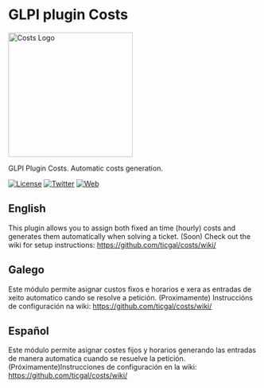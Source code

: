 # GLPI plugin Costs

<img src="https://raw.githubusercontent.com/ticgal/costs/multimedia/costs-logo-trans.png" alt="Costs Logo" height="250px" width="250px" class="js-lazy-loaded">

GLPI Plugin Costs. Automatic costs generation.

[![License](https://img.shields.io/badge/License-GNU%20AGPLv3-blue.svg?style=flat-square)](https://github.com/ticgal/costs/blob/master/LICENSE)
[![Twitter](https://img.shields.io/badge/Twitter-TICgal-blue.svg?style=flat-square)](https://twitter.com/ticgalcom)
[![Web](https://img.shields.io/badge/Web-TICgal-blue.svg?style=flat-square)](https://tic.gal/)

## English
This plugin allows you to assign both fixed an time (hourly) costs and generates them automatically when solving a ticket.
(Soon) Check out the wiki for setup instructions: https://github.com/ticgal/costs/wiki/

## Galego
Este módulo permite asignar custos fixos e horarios e xera as entradas de xeito automatico cando se resolve a petición.
(Proximamente) Instruccións de configuración na wiki: https://github.com/ticgal/costs/wiki/

## Español
Este módulo permite asignar costes fijos y horarios generando las entradas de manera automatica cuando se resuelve la petición.
(Próximamente)Instrucciones de configuración en la wiki: https://github.com/ticgal/costs/wiki/
